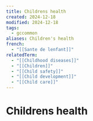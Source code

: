 ```yaml
---
title: Childrens health
created: 2024-12-18
modified: 2024-12-18
tags:
  - gccommon
aliases: Children's health
french:
  - "[[Sante de lenfant]]"
relatedTerm:
  - "[[Childhood diseases]]"
  - "[[Children]]"
  - "[[Child safety]]"
  - "[[Child development]]"
  - "[[Child care]]"
---
```

# Childrens health
